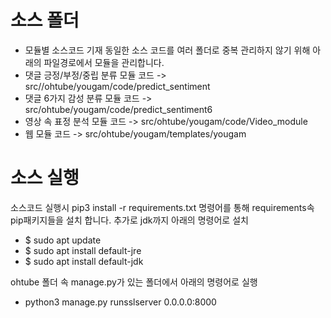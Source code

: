 ﻿
# 소스 폴더
 - 모듈별 소스코드 기재
 동일한 소스 코드를 여러 폴더로 중복 관리하지 않기 위해 아래의 파일경로에서 모듈을 관리합니다. 
 - 댓글 긍정/부정/중립 분류 모듈 코드 -> src//ohtube/yougam/code/predict_sentiment
 - 댓글 6가지 감성 분류 모듈 코드 -> src/ohtube/yougam/code/predict_sentiment6
 - 영상 속 표정 분석 모듈 코드 -> src/ohtube/yougam/code/Video_module
 - 웹 모듈 코드 -> src/ohtube/yougam/templates/yougam


# 소스 실행

소스코드 실행시 pip3 install -r requirements.txt 명령어를 통해 requirements속 pip패키지들을 설치 합니다. 
추가로 jdk까지 아래의 명령어로 설치
- $ sudo apt update
- $ sudo apt install default-jre
- $ sudo apt install default-jdk

ohtube 폴더 속 manage.py가 있는 폴더에서 아래의 명령어로 실행
- python3 manage.py runsslserver 0.0.0.0:8000 
